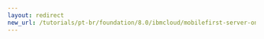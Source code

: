```yaml
---
layout: redirect
new_url: /tutorials/pt-br/foundation/8.0/ibmcloud/mobilefirst-server-on-kubernetes-using-scripts/
---
```

